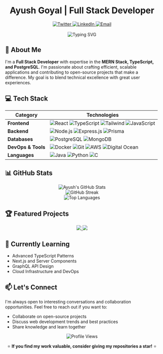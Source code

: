 # <div align="center">Ayush Goyal | Full Stack Developer</div>

<div align="center">
  <a href="https://twitter.com/agayushh">
    <img src="https://img.shields.io/badge/Twitter-1DA1F2?style=for-the-badge&logo=twitter&logoColor=white" alt="Twitter" />
  </a>
  <a href="https://www.linkedin.com/in/-ayushgoyal/">
    <img src="https://img.shields.io/badge/LinkedIn-0077B5?style=for-the-badge&logo=linkedin&logoColor=white" alt="LinkedIn" />
  </a>
  <a href="mailto:agayush088@gmail.com">
    <img src="https://img.shields.io/badge/Email-D14836?style=for-the-badge&logo=gmail&logoColor=white" alt="Email" />
  </a>
</div>

<br />

<div align="center">
  <img src="https://readme-typing-svg.herokuapp.com?font=Fira+Code&pause=1000&color=F75C7E&center=true&vCenter=true&width=500&lines=Full+Stack+Developer;TypeScript+Enthusiast;Open+Source+Contributor;Always+Learning+New+Technologies" alt="Typing SVG" />
</div>

## 🚀 About Me


I'm a **Full Stack Developer** with expertise in the **MERN Stack, TypeScript, and PostgreSQL**. I'm passionate about crafting efficient, scalable applications and contributing to open-source projects that make a difference. My goal is to blend technical excellence with great user experiences.

## 💻 Tech Stack

<div align="center">
  
  | **Category** | **Technologies** |
  | --- | --- |
  | **Frontend** | ![React](https://img.shields.io/badge/React-20232A?style=for-the-badge&logo=react&logoColor=61DAFB) ![TypeScript](https://img.shields.io/badge/TypeScript-007ACC?style=for-the-badge&logo=typescript&logoColor=white) ![Tailwind](https://img.shields.io/badge/Tailwind_CSS-38B2AC?style=for-the-badge&logo=tailwind-css&logoColor=white) ![JavaScript](https://img.shields.io/badge/JavaScript-F7DF1E?style=for-the-badge&logo=javascript&logoColor=black) |
  | **Backend** | ![Node.js](https://img.shields.io/badge/Node.js-339933?style=for-the-badge&logo=nodedotjs&logoColor=white) ![Express.js](https://img.shields.io/badge/Express.js-000000?style=for-the-badge&logo=express&logoColor=white) ![Prisma](https://img.shields.io/badge/Prisma-3982CE?style=for-the-badge&logo=Prisma&logoColor=white) |
  | **Databases** | ![PostgreSQL](https://img.shields.io/badge/PostgreSQL-316192?style=for-the-badge&logo=postgresql&logoColor=white) ![MongoDB](https://img.shields.io/badge/MongoDB-4EA94B?style=for-the-badge&logo=mongodb&logoColor=white) |
  | **DevOps & Tools** | ![Docker](https://img.shields.io/badge/Docker-2CA5E0?style=for-the-badge&logo=docker&logoColor=white) ![Git](https://img.shields.io/badge/Git-F05032?style=for-the-badge&logo=git&logoColor=white) ![AWS](https://img.shields.io/badge/AWS-FF9900?style=for-the-badge&logo=amazonaws&logoColor=white) ![Digital Ocean](https://img.shields.io/badge/Digital_Ocean-0080FF?style=for-the-badge&logo=DigitalOcean&logoColor=white) |
  | **Languages** | ![Java](https://img.shields.io/badge/Java-ED8B00?style=for-the-badge&logo=java&logoColor=white) ![Python](https://img.shields.io/badge/Python-3776AB?style=for-the-badge&logo=python&logoColor=white) ![C](https://img.shields.io/badge/C-00599C?style=for-the-badge&logo=c&logoColor=white) |
  
</div>

## 📊 GitHub Stats

<div align="center">
  <img src="https://github-profile-summary-cards.vercel.app/api/cards/profile-details?username=agayushh&theme=radical" alt="Ayush's GitHub Stats" />
  <br/>
  <img src="https://github-readme-streak-stats.herokuapp.com/?user=agayushh&theme=radical" alt="GitHub Streak" />
  <br/>
  <img src="https://github-readme-stats.vercel.app/api/top-langs/?username=agayushh&layout=compact&theme=radical" alt="Top Languages" />
</div>

## 🏆 Featured Projects

<div align="center">
  <a href="https://github.com/agayushh/your-project-1">
    <img src="https://github-readme-stats.vercel.app/api/pin/?username=agayushh&repo=your-project-1&theme=radical" />
  </a>
  <a href="https://github.com/agayushh/your-project-2">
    <img src="https://github-readme-stats.vercel.app/api/pin/?username=agayushh&repo=your-project-2&theme=radical" />
  </a>
</div>

## 🌱 Currently Learning

- Advanced TypeScript Patterns
- Next.js and Server Components
- GraphQL API Design
- Cloud Infrastructure and DevOps

## 📫 Let's Connect

I'm always open to interesting conversations and collaboration opportunities. Feel free to reach out if you want to:

- Collaborate on open-source projects
- Discuss web development trends and best practices
- Share knowledge and learn together

<div align="center">
  <img src="https://komarev.com/ghpvc/?username=agayushh&color=brightgreen" alt="Profile Views" />
  <p>⭐ <b>If you find my work valuable, consider giving my repositories a star!</b> ⭐</p>
</div>

